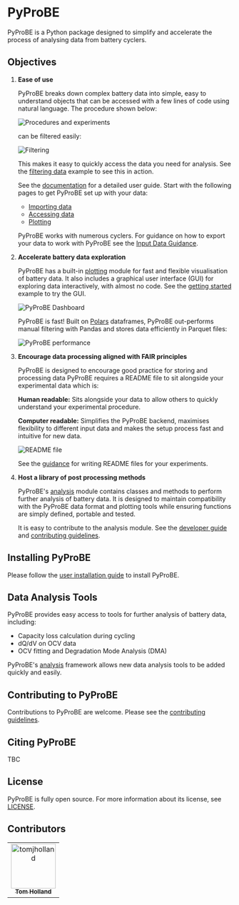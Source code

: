 # PyProBE
PyProBE is a Python package designed to simplify and accelerate the process of analysing data from 
battery cyclers.

## Objectives
1. **Ease of use**
        
    PyProBE breaks down complex battery data into simple, easy to understand objects 
    that can be accessed with a few lines of code using natural language. The 
    procedure shown below:

    ![Procedures and experiments](./docs/source/user_guide/images/Procedures_and_experiments.jpg)

   can be filtered easily:

   ![Filtering](./docs/source/user_guide/images/Filtering_flowchart.jpg)
    
   This makes it easy to quickly access the data you need for analysis. See the [filtering data](https://congenial-adventure-mz797n5.pages.github.io/examples/filtering-data>) example to see this in action.

   See the [documentation](https://congenial-adventure-mz797n5.pages.github.io) for a detailed user guide. Start with the following pages to get PyProBE set up with your data:
    - [Importing data](https://congenial-adventure-mz797n5.pages.github.io/user_guide/importing_data.html)
    - [Accessing data](https://congenial-adventure-mz797n5.pages.github.io/user_guide/accessing_data.html)
    - [Plotting](https://congenial-adventure-mz797n5.pages.github.io/user_guide/plotting.html)

    PyProBE works with numerous cyclers. For guidance on how to export your data to work with PyProBE see the [Input Data Guidance](https://congenial-adventure-mz797n5.pages.github.io/user_guide/input_data_guidance.html).

2. **Accelerate battery data exploration**

    PyProBE has a built-in [plotting](https://congenial-adventure-mz797n5.pages.github.io/api/pyprobe.plot.html) module for fast and flexible visualisation of battery data. It also includes a graphical user interface (GUI) 
    for exploring data interactively, with almost no code. See the 
    [getting started](https://congenial-adventure-mz797n5.pages.github.io/examples/getting-started.html) example to try the GUI.

    ![PyProBE Dashboard](./docs/source/user_guide/images/Dashboard.png)

    PyProBE is fast! Built on [Polars](https://docs.pola.rs/) dataframes, PyProBE 
    out-performs manual filtering with Pandas and stores data efficiently in Parquet files:

    ![PyProBE performance](./docs/source/user_guide/images/execution_time.png)

3. **Encourage data processing aligned with FAIR principles**

    PyProBE is designed to encourage good practice for storing and processing data PyProBE 
    requires a README file to sit alongside your experimental data which is:
    
    **Human readable:** Sits alongside your data to allow others to quickly understand your experimental
    procedure.

    **Computer readable:** Simplifies the PyProBE backend, maximises flexibility to different input data and
    makes the setup process fast and intuitive for new data.

    ![README file](./docs/source/user_guide/images/Readme.jpg)

   See the [guidance](https://congenial-adventure-mz797n5.pages.github.io/user_guide/writing_a_readme_file.html) for writing README files for your
   experiments.

4. **Host a library of post processing methods**

    PyProBE's [analysis](https://congenial-adventure-mz797n5.pages.github.io/api/pyprobe.analysis.html) module contains classes and methods to
    perform further analysis of battery data. It is designed to maintain compatibility 
    with the PyProBE data format and plotting tools while ensuring functions are simply 
    defined, portable and tested.

    It is easy to contribute to the analysis module. See the [developer guide](https://congenial-adventure-mz797n5.pages.github.io/developer_guide/contributing_to_the_analysis_module.html)
    and [contributing guidelines](CONTRIBUTING.md).

## Installing PyProBE
Please follow the [user installation guide](https://congenial-adventure-mz797n5.pages.github.io/user_guide/installation.html) to install PyProBE.

## Data Analysis Tools
PyProBE provides easy access to tools for further analysis of battery data, including:
- Capacity loss calculation during cycling
- dQ/dV on OCV data
- OCV fitting and Degradation Mode Analysis (DMA)

PyProBE's [analysis](https://congenial-adventure-mz797n5.pages.github.io/developer_guide/contributing_to_the_analysis_module.html) framework allows new data analysis tools to be added quickly and easily.

## Contributing to PyProBE

Contributions to PyProBE are welcome. Please see the [contributing guidelines](CONTRIBUTING.md).

## Citing PyProBE

TBC


## License

PyProBE is fully open source. For more information about its license, see [LICENSE](LICENSE.md).


## Contributors
<!-- readme: contributors -start -->
<table>
<tr>
    <td align="center">
        <a href="https://github.com/tomjholland">
            <img src="https://avatars.githubusercontent.com/u/137503955?v=4" width="100;" alt="tomjholland"/>
            <br />
            <sub><b>Tom Holland</b></sub>
        </a>
    </td></tr>
</table>
<!-- readme: contributors -end -->
